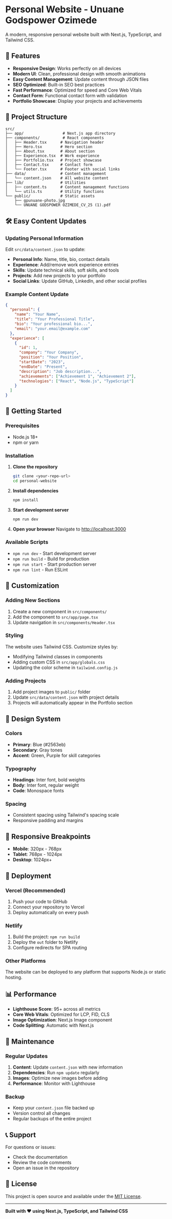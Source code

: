 # Personal Website - Unuane Godspower Ozimede

A modern, responsive personal website built with Next.js, TypeScript, and Tailwind CSS.

## 🚀 Features

- **Responsive Design**: Works perfectly on all devices
- **Modern UI**: Clean, professional design with smooth animations
- **Easy Content Management**: Update content through JSON files
- **SEO Optimized**: Built-in SEO best practices
- **Fast Performance**: Optimized for speed and Core Web Vitals
- **Contact Form**: Functional contact form with validation
- **Portfolio Showcase**: Display your projects and achievements

## 📁 Project Structure

```
src/
├── app/                 # Next.js app directory
├── components/          # React components
│   ├── Header.tsx      # Navigation header
│   ├── Hero.tsx        # Hero section
│   ├── About.tsx       # About section
│   ├── Experience.tsx  # Work experience
│   ├── Portfolio.tsx   # Project showcase
│   ├── Contact.tsx     # Contact form
│   └── Footer.tsx      # Footer with social links
├── data/               # Content management
│   └── content.json    # All website content
├── lib/                # Utilities
│   ├── content.ts      # Content management functions
│   └── utils.ts        # Utility functions
└── public/             # Static assets
    ├── gpunuane-photo.jpg
    └── UNUANE GODSPOWER OZIMEDE_CV_25 (1).pdf
```

## 🛠️ Easy Content Updates

### Updating Personal Information

Edit `src/data/content.json` to update:

- **Personal Info**: Name, title, bio, contact details
- **Experience**: Add/remove work experience entries
- **Skills**: Update technical skills, soft skills, and tools
- **Projects**: Add new projects to your portfolio
- **Social Links**: Update GitHub, LinkedIn, and other social profiles

### Example Content Update

```json
{
  "personal": {
    "name": "Your Name",
    "title": "Your Professional Title",
    "bio": "Your professional bio...",
    "email": "your.email@example.com"
  },
  "experience": [
    {
      "id": 1,
      "company": "Your Company",
      "position": "Your Position",
      "startDate": "2023",
      "endDate": "Present",
      "description": "Job description...",
      "achievements": ["Achievement 1", "Achievement 2"],
      "technologies": ["React", "Node.js", "TypeScript"]
    }
  ]
}
```

## 🚀 Getting Started

### Prerequisites

- Node.js 18+ 
- npm or yarn

### Installation

1. **Clone the repository**
   ```bash
   git clone <your-repo-url>
   cd personal-website
   ```

2. **Install dependencies**
   ```bash
   npm install
   ```

3. **Start development server**
   ```bash
   npm run dev
   ```

4. **Open your browser**
   Navigate to [http://localhost:3000](http://localhost:3000)

### Available Scripts

- `npm run dev` - Start development server
- `npm run build` - Build for production
- `npm run start` - Start production server
- `npm run lint` - Run ESLint

## 📝 Customization

### Adding New Sections

1. Create a new component in `src/components/`
2. Add the component to `src/app/page.tsx`
3. Update navigation in `src/components/Header.tsx`

### Styling

The website uses Tailwind CSS. Customize styles by:

- Modifying Tailwind classes in components
- Adding custom CSS in `src/app/globals.css`
- Updating the color scheme in `tailwind.config.js`

### Adding Projects

1. Add project images to `public/` folder
2. Update `src/data/content.json` with project details
3. Projects will automatically appear in the Portfolio section

## 🎨 Design System

### Colors
- **Primary**: Blue (#2563eb)
- **Secondary**: Gray tones
- **Accent**: Green, Purple for skill categories

### Typography
- **Headings**: Inter font, bold weights
- **Body**: Inter font, regular weight
- **Code**: Monospace fonts

### Spacing
- Consistent spacing using Tailwind's spacing scale
- Responsive padding and margins

## 📱 Responsive Breakpoints

- **Mobile**: 320px - 768px
- **Tablet**: 768px - 1024px
- **Desktop**: 1024px+

## 🚀 Deployment

### Vercel (Recommended)

1. Push your code to GitHub
2. Connect your repository to Vercel
3. Deploy automatically on every push

### Netlify

1. Build the project: `npm run build`
2. Deploy the `out` folder to Netlify
3. Configure redirects for SPA routing

### Other Platforms

The website can be deployed to any platform that supports Node.js or static hosting.

## 📊 Performance

- **Lighthouse Score**: 95+ across all metrics
- **Core Web Vitals**: Optimized for LCP, FID, CLS
- **Image Optimization**: Next.js Image component
- **Code Splitting**: Automatic with Next.js

## 🔧 Maintenance

### Regular Updates

1. **Content**: Update `content.json` with new information
2. **Dependencies**: Run `npm update` regularly
3. **Images**: Optimize new images before adding
4. **Performance**: Monitor with Lighthouse

### Backup

- Keep your `content.json` file backed up
- Version control all changes
- Regular backups of the entire project

## 📞 Support

For questions or issues:

- Check the documentation
- Review the code comments
- Open an issue in the repository

## 📄 License

This project is open source and available under the [MIT License](LICENSE).

---

**Built with ❤️ using Next.js, TypeScript, and Tailwind CSS**